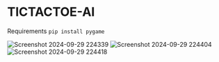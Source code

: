 # TICTACTOE-AI

Requirements ```pip install pygame```

![Screenshot 2024-09-29 224339](https://github.com/user-attachments/assets/383a671b-d332-44cb-997e-d85ad284ddab)
![Screenshot 2024-09-29 224404](https://github.com/user-attachments/assets/83af4c60-32ea-41de-9a47-ebd9c1af22ec)
![Screenshot 2024-09-29 224418](https://github.com/user-attachments/assets/de941501-f195-46b9-8346-9404fe17c57d)
